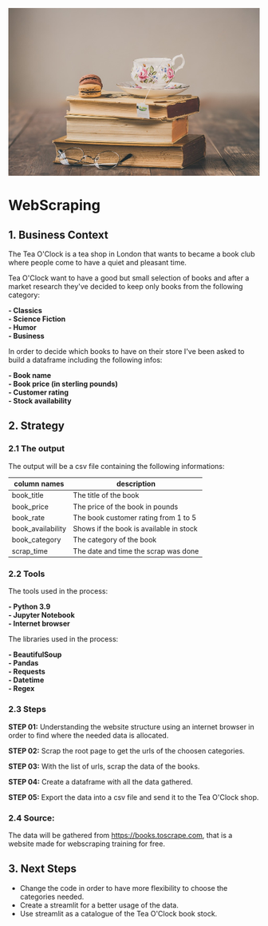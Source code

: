 <p align="center">
<img src="images/macarons-3953465_960_720.jpg" width="600" />
</p>

# **WebScraping**

## **1. Business Context**

The Tea O'Clock is a tea shop in London that wants to became a book club where people come to have a quiet and pleasant time.

Tea O'Clock want to have a good but small selection of books and after a market research they've decided to keep only books from the following category:

  **- Classics** <br>
  **- Science Fiction** <br>
  **- Humor** <br>
  **- Business** <br>

In order to decide which books to have on their store I've been asked to build a dataframe including the following infos:

  **- Book name** <br>
  **- Book price (in sterling pounds)** <br>
  **- Customer rating** <br>
  **- Stock availability** <br>

## **2. Strategy**

### 2.1 The output

The output will be a csv file containing the following informations:

|column names|description|
|-----|-----|
|book_title|The title of the book|
|book_price|The price of the book in pounds|
|book_rate|The book customer rating from 1 to 5|
|book_availability|Shows if the book is available in stock|
|book_category|The category of the book|
|scrap_time|The date and time the scrap was done|


### 2.2 Tools

The tools used in the process:

**- Python 3.9** <br>
**- Jupyter Notebook** <br>
**- Internet browser**<br>

The libraries used in the process:

**- BeautifulSoup** <br>
**- Pandas** <br>
**- Requests** <br>
**- Datetime** <br>
**- Regex** <br>

### 2.3 Steps

**STEP 01:** Understanding the website structure using an internet browser in order to find where the needed data is allocated.

**STEP 02:** Scrap the root page to get the urls of the choosen categories.

**STEP 03:** With the list of urls, scrap the data of the books.

**STEP 04:** Create a dataframe with all the data gathered.

**STEP 05:** Export the data into a csv file and send it to the Tea O'Clock shop.


### 2.4 Source:

The data will be gathered from https://books.toscrape.com, that is a website made for webscraping training for free.

## 3. Next Steps

- Change the code in order to have more flexibility to choose the categories needed.
- Create a streamlit for a better usage of the data.
- Use streamlit as a catalogue of the Tea O'Clock book stock.


